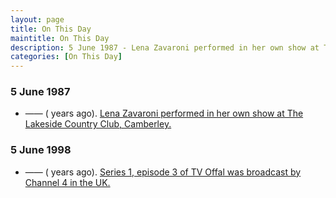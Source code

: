 ```yaml
---
layout: page
title: On This Day
maintitle: On This Day
description: 5 June 1987 - Lena Zavaroni performed in her own show at The Lakeside Country Club, Camberley. 5 June 1998 - Series 1, episode 3 of TV Offal was broadcast by Channel 4 in the UK.
categories: [On This Day]
---
```


### 5 June 1987
* —— (<span id="age1"></span> years ago). [Lena Zavaroni performed in her own show at The Lakeside Country Club, Camberley.](/theatre/the%20lena%20zavaroni%20show/1987/06/05/the-lena-zavaroni-show.html)

### 5 June 1998
* —— (<span id="age2"></span> years ago). [Series 1, episode 3 of TV Offal was broadcast by Channel 4 in the UK.](/channel%204/1998/06/05/tv-offal.html)

<!-- Script for calculating number of years ago -->
<script>
var dob = '19870605';
var year = Number(dob.substr(0, 4));
var month = Number(dob.substr(4, 2)) - 1;
var day = Number(dob.substr(6, 2));
var today = new Date();
var age1 = today.getFullYear() - year;
if (today.getMonth() < month || (today.getMonth() == month && today.getDate() < day)) {
age1--;
}
document.getElementById("age1").innerHTML=age1;

var dob = '19980605';
var year = Number(dob.substr(0, 4));
var month = Number(dob.substr(4, 2)) - 1;
var day = Number(dob.substr(6, 2));
var today = new Date();
var age2 = today.getFullYear() - year;
if (today.getMonth() < month || (today.getMonth() == month && today.getDate() < day)) {
age2--;
}
document.getElementById("age2").innerHTML=age2;
</script>

